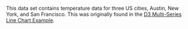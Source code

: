 This data set contains temperature data for three US cities, Austin, New York, and San Francisco. This was originally found in the [D3 Multi-Series Line Chart Example](http://bl.ocks.org/mbostock/3884955).
